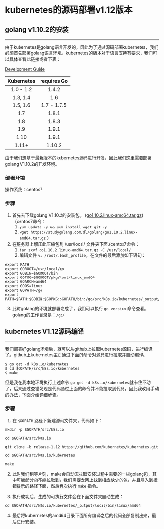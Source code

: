 # **kubernetes的源码部署v1.12版本**

## golang v1.10.2的安装
--- 

由于kubernetes是golang语言开发的，因此为了通过源码部署kubernetes，我们必须首先部署golang语言环境。kubernetes的版本对于语言支持有要求，我们可以具体查看此链接或者下表：

[Development Guide](https://github.com/kubernetes/community/blob/master/contributors/devel/development.md)

Kubernetes|requires Go
:--:|:--:
1.0 - 1.2|1.4.2
1.3, 1.4|1.6
1.5, 1.6|1.7 - 1.7.5
1.7|1.8.1
1.8|1.8.3
1.9|1.9.1
1.10|1.9.1
1.11+|1.10.2

由于我们想基于最新版本的kubernetes源码进行开发，因此我们这里需要部署golang V1.10.2的开发环境。
### 部署环境
操作系统：centos7
### 步骤
1. 首先去下载golang V1.10.2的安装包。 ([go1.10.2.linux-amd64.tar.gz](https://studygolang.com/dl/golang/go1.10.2.linux-amd64.tar.gz))（centos7命令：
   1. `yum update -y && yum install wget git -y`
   2.  `wget https://studygolang.com/dl/golang/go1.10.2.linux-amd64.tar.gz`
   ）
2. 在服务器上解压此压缩包到 /usr/local/ 文件夹下面.(centos7命令：
   1. `tar zxvf go1.10.2.linux-amd64.tar.gz -C /usr/local/` 
   2. 编辑文件 `vi /root/.bash_profile`，在文件的最后添加如下语句：
```shell
export PATH
export GOROOT=/usr/local/go 
export GOBIN=$GOROOT/bin
export GOPKG=$GOROOT/pkg/tool/linux_amd64 
export GOARCH=amd64
export GOOS=linux
export GOPATH=/go
export PATH=$PATH:$GOBIN:$GOPKG:$GOPATH/bin:/go/src/k8s.io/kubernetes/_output/local/go/bin/
```
3. 此时golang的环境就部署完成了，我们可以执行 `go version` 命令查看。golang的工作目录是：`/go/`

## kubernetes V1.12源码编译
---
我们部署好golang环境后，就可以从github上拉取kubernetes源码，进行编译了。github上kubernetes主页通过下面的命令对源码进行拉取并自动编译。
> 
```
$ go get -d k8s.io/kubernetes
$ cd $GOPATH/src/k8s.io/kubernetes
$ make
```
但是我在我本地环境执行上述命令 `go get -d k8s.io/kubernetes`就卡住不动了，后来通过查错发现是代码通过上面的命令并不能拉取到代码，因此我改用手动的办法，下面介绍详细步骤。

### 步骤
1. 在 `$GOPATH` 路径下新建源码文件夹，代码如下：

>
```
mkdir -p $GOPATH/src/k8s.io

cd $GOPATH/src/k8s.io

git clone -b release-1.12 https://github.com/kubernetes/kubernetes.git

cd $GOPATH/src/k8s.io/kubernetes

make
```
2. 此时我们稍等片刻，make会自动去拉取安装过程中需要的一些golang包，其中可能部分包不能拉取到，我们需要去网上找到相应缺少的包，并且导入到报错提示的路径下面，然后再次执行 `make` 指令。

3. 执行成功后，生成的可执行文件会在下面文件夹自动生成：

`cd $GOPATH/src/k8s.io/kubernetes/_output/local/bin/linux/amd64`

4. 最后将kubernetes的amd64目录下面所有编译之后的代码全部复制出来，最后进行安装。









